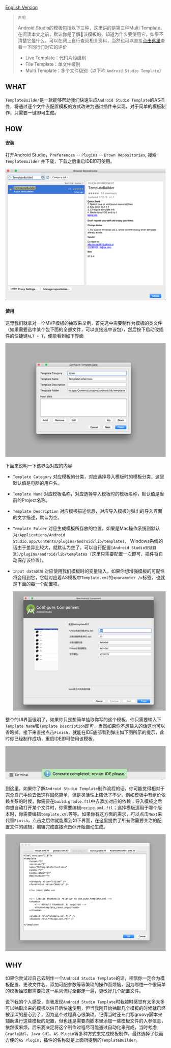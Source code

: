 [English Version](README.md)

> `声明`
>
> Android Studio的模板包括以下三种，这里讲的是第三种Multi Template。在阅读本文之前，默认你是了解该模板的，知道为什么要使用它，如果不清楚它是什么，可以在网上自行查阅相关资料，当然也可以直接[点击这里](https://puke3615.github.io/2017/03/10/Android%20Studio%20Template/)查看一下同行们对它的评价
>
> - Live Template：代码片段级别
> - File Template：单文件级别
> - Multi Template：多个文件级别（以下称 `Android Studio Template`）

## WHAT

`TemplateBuilder`是一款能够帮助我们快速生成`Android Studio Template`的AS插件，将通过逐个文件去配置模板的方式改进为通过插件来实现，对于简单的模板制作，只需要一键即可生成。

## HOW

#### 安装

打开Android Studio，`Preferences` -- `Plugins` -- `Brown Repositories`,  搜索`TemplateBuilder` 并下载，下载之后重启IDE即可使用。

![](doc/images/img1.png)

#### 使用

这里我们就拿对一个MVP模板的抽取来举例，首先选中需要制作为模板的类文件（如果需要选中某个包下面的全部文件，可以直接选中该包），然后按下启动改插件的快捷键`ALT + T`，便能看到如下界面

![](doc/images/img3.png)

下面来说明一下该界面对应的内容

* `Template Category`  对应模板的分类，对应选择导入模板时的模板分类，这里默认值是电脑的用户名。

* `Template Name`  对应模板名称，对应选择导入模板时的模板名称，默认值是当前的Project名称。

* `Template Description`  对应模板描述信息，对应导入模板时弹出的导入界面的文字描述，默认为空。

* `Template Folder`  对应生成模板所存放的位置，如果是Mac操作系统则默认为`/Applications/Android Studio.app/Contents/plugins/android/lib/templates`， Windows系统的话由于差异比较大，就默认为空了，可以自行配置`[Android Studio安装目录]/plugins/android/lib/templates`（这里只需要配置一次即可，插件将自动保存该位置）。

* `Input data区域`  对应使用我们模板时的变量输入，如果你想增强模板的可配性将会用到它，它就对应着AS模板中`Template.xml`的`<parameter />`标签，也就是下面的每一个配置项。

  ![](doc/images/img5.png)

整个的UI界面很明了，如果你只是想简单抽取你写的这个模板，你只需要输入下`Template Name`和`Template Description`即可，当然如果你不想输入的话这也可以省略掉。接下来直接点击`Finish`，就能在IDE底部看到弹出如下图所示的提示，此时你已经制作成功，重启IDE即可使用该模板。

![](doc/images/img4.png)

到这里，如果你了解`Android Studio Template`制作流程的话，你可能觉得相对于完全自己手动去做这样固然简单，但是灵活性上降低了不少。例如模板中有组价依赖关系的时候，你需要在`build.gradle.ftl`中去添加对应的依赖；导入模板之后你想自动打开某个文件时，你需要编辑`recipe.xml.ftl`；选择模板适用于哪个版本时，你需要编辑`template.xml`等等。如果你有这方面的需求，可以点击`Next`来代替`Finish`，点击之后你就能看到如下界面，在这里提供了所有你需要关注的配置文件的编辑，编辑完成直接点击`OK`开始自动生成。

![](doc/images/img6.png)

## WHY

如果你尝试过自己去制作一个`Android Studio Template`的话，相信你一定会为模板配置、更改文件名、添加可配参数等等繁琐的操作而烦恼，因为哪怕一个很简单的模板抽取都需要把这一系列流程全都走一遍，更改好几个配置文件。

说下我的个人感受，当我发现`Android Studio Template`时我顿时感觉有太多太多可以抽取出来的模板以供日后快速使用，但当我刚开始抽取几个模板的时候就已经被深深的恶心到了，因为这个过程真心很繁琐。记得当时还专门写groovy脚本来辅助进行这些模板的配置，但也还是需要向脚本里添加一些模板文件的入参信息，依然很麻烦。后来我决定将这个制作过程尽可能通过自动化来完成，当时考虑`Gradle插件`、`Java GUI`、`AS Plugin`等多种方式来完成模板制作，最终选择了快而方便的`AS Plugin`，插件的名称就是上面所提到的`TemplateBuilder`。
